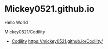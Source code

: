 # Mickey0521.github.io
Hello World

Mickey0521/Codility
- [Codility](https://mickey0521.github.io/Codility/)
  https://mickey0521.github.io/Codility/

